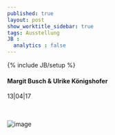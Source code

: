 ```yaml
---
published: true
layout: post
show_worktitle_sidebar: true
tags: Ausstellung
JB :
  analytics : false
---
```


{% include JB/setup %}




<p>
<h4>Margit Busch & Ulrike Königshofer</h4>
13|04|17

<br /><br />
<img src="{{ site.url }}/images/busch-koenigshofer.jpg" alt="image">

</p>